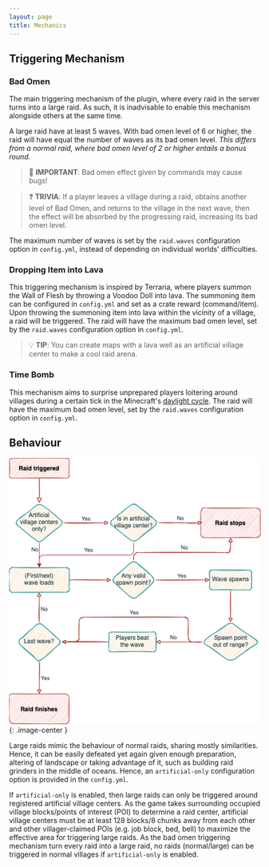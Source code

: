 ```yaml
---
layout: page
title: Mechanics
---
```


## Triggering Mechanism

### Bad Omen

The main triggering mechanism of the plugin, where every raid in the server turns into a large raid. As such, it is inadvisable to enable this mechanism alongside others at the same time.

A large raid have at least 5 waves. With bad omen level of 6 or higher, the raid will have equal the number of waves as its bad omen level. _This differs from a normal raid, where bad omen level of 2 or higher entails a bonus round._

> 🚨 **IMPORTANT**: Bad omen effect given by commands may cause bugs!

> ❓ **TRIVIA**: If a player leaves a village during a raid, obtains another level of Bad Omen, and returns to the village in the next wave, then the effect will be absorbed by the progressing raid, increasing its bad omen level.

The maximum number of waves is set by the `raid.waves` configuration option in `config.yml`, instead of depending on individual worlds' difficulties.

### Dropping Item into Lava

This triggering mechanism is inspired by Terraria, where players summon the Wall of Flesh by throwing a Voodoo Doll into lava. The summoning item can be configured in `config.yml` and set as a crate reward (command/item). Upon throwing the summoning item into lava within the vicinity of a village, a raid will be triggered. The raid will have the maximum bad omen level, set by the `raid.waves` configuration option in `config.yml`.

> 💡 **TIP**: You can create maps with a lava well as an artificial village center to make a cool raid arena.

### Time Bomb

This mechanism aims to surprise unprepared players loitering around villages during a certain tick in the Minecraft's [daylight cycle](https://minecraft.fandom.com/wiki/Daylight_cycle). The raid will have the maximum bad omen level, set by the `raid.waves` configuration option in `config.yml`.

## Behaviour

![Raid FlowChart](./assets/images/raid-flowchart.png){: .image-center }

Large raids mimic the behaviour of normal raids, sharing mostly similarities. Hence, it can be easily defeated yet again given enough preparation, altering of landscape or taking advantage of it, such as building raid grinders in the middle of oceans. Hence, an `artificial-only` configuration option is provided in the `config.yml`.

If `artificial-only` is enabled, then large raids can only be triggered around registered artificial village centers. As the game takes surrounding occupied village blocks/points of interest (POI) to determine a raid center, artificial village centers must be at least 128 blocks/8 chunks away from each other and other villager-claimed POIs (e.g. job block, bed, bell) to maximize the effective area for triggering large raids. As the bad omen triggering mechanism turn every raid into a large raid, no raids (normal/large) can be triggered in normal villages if `artificial-only` is enabled.

<style>
    .image-center {
        display: block;
        float: none;
        margin-left: auto;
        margin-right: auto;
    }
</style>
